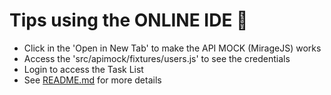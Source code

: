 # Tips using the ONLINE IDE 🚀

- Click in the 'Open in New Tab' to make the API MOCK (MirageJS) works
- Access the 'src/apimock/fixtures/users.js' to see the credentials
- Login to access the Task List
- See [README.md](./README.md) for more details
